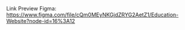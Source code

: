 Link Preview Figma: https://www.figma.com/file/cQm0MEyNKGjdZRYG2AetZ1/Education-Website?node-id=16%3A12